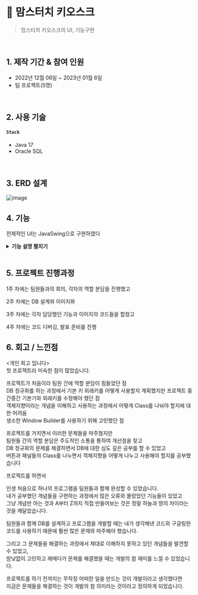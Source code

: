 # :pushpin: 맘스터치 키오스크
>맘스터치 키오스크의 UI, 기능구현  

</br>

## 1. 제작 기간 & 참여 인원
- 2022년 12월 06일 ~ 2023년 01월 6일
- 팀 프로젝트(5명)

</br>

## 2. 사용 기술
#### `Stack`
  - Java 17
  - Oracle SQL 
</br>

## 3. ERD 설계
![image](https://user-images.githubusercontent.com/118063903/216823136-c9d98891-aff9-4b40-8923-1d74d5f5fe7b.png)


## 4. 기능
전제적인 UI는 JavaSwing으로 구현하였다 
<details>
<summary><b>기능 설명 펼치기</b></summary>
<div markdown="1">

### 4.1. 첫페이지
<img src="https://user-images.githubusercontent.com/118063903/216823650-7726080c-dfad-48a0-95e3-63fe29381ae2.png" width="300" height="500"/><br>
사용자는 포장 또는 매장이용 버튼을 선택할수있다

### 4.2. 메뉴 선택
<img src="https://user-images.githubusercontent.com/118063903/216823985-ebc21d11-a76d-401c-a52d-34c3ead7b6ac.png" width="400" height="600"/>
<img src="https://user-images.githubusercontent.com/118063903/216824120-899b6bdf-3397-4095-974d-ccbe34120cbe.png" width="400" height="600"/><br>
메뉴 카테고리와 각 카테고리별 메뉴들을 배치

### 4.3. 장바구니
<img src="https://user-images.githubusercontent.com/118063903/216824299-86867718-38fa-485f-b1da-89a1167d9b6f.png" width="400" height="600"/><br>
선택한 메뉴의 수량과 옵션을 선택하여 장바구니에 전달 , 세부옵션을 추가하여 장바구니에 추가<br>
<img src="https://user-images.githubusercontent.com/118063903/216824339-110e0391-8adc-40f0-bfbe-f6f2769d630c.png" width="400" height="600"/><br>
장바구니에 메뉴 추가 및 삭제 시 변동된 정보를 다시 출력<br>

### 4.4. 결제
<img src="https://user-images.githubusercontent.com/118063903/216824592-9ec4e4aa-dd4d-405a-8ff4-cca025512acb.png" width="1000" height="650"/><br>
결제 후 결제내역을 Database에 전송

 ### 4.5. 결제 후
<img src="https://user-images.githubusercontent.com/118063903/216824833-16ea8e53-535e-4104-bc47-7bc624d8fb35.png" width="1000" height="650"/><br>
결제 완료하면 대기번호 창이 뜨고 7초 후, 첫 화면으로 돌아감<br>

간단한 디자인 툴로 레퍼런스 이미지를 정하고 <br>
팀원들과 DB 정규화를 진행한후 Java Swing을 사용하여 <br>
JPanel,JFrame, JButton등의 위치를 잡고 각 버튼의 기능들과 
패널의 기능을 구현하였다


</div>
</details>

</br>

## 5. 프로젝트 진행과정

1주 차에는 팀원들과의 회의, 각자의 역할 분담을 진행했고

2주 차에는 DB 설계와 이미지화

3주 차에는 각자 담당했던 기능과 이미지의 코드들을 합쳤고

4주 차에는 코드 디버깅, 발표 준비를 진행


## 6. 회고 / 느낀점
<개인 회고 입니다> <br>
첫 프로젝트라 미숙한 점이 많았습니다.

프로젝트가 처음이라 팀원 간에 역할 분담이 힘들었던 점<br>
DB 정규화를 하는 과정에서 기본 키 외래키를 어떻게 사용할지 계획했지만
프로젝트 중간중간 기본기와 외래키를 수정해야 했던 점<br>
객체지향이라는 개념을 이해하고 사용하는 과정에서 어떻게 Class를 나눠야 할지에 대한 어려움<br>
생소한 Window Builder를 사용하기 위해 고민했던 점<br>

프로젝트를 거치면서 이러한 문제들을 마주쳤지만<br>
팀원들 간의 역할 분담은 주도적인 소통을 통하여 개선점을 찾고<br>
DB 정규화의 문제를 해결하면서 DB에 대한 심도 깊은 공부를 할 수 있었고<br>
버튼과 패널들의 Class를 나누면서 객체지향을 어떻게 나누고 사용해야 할지를 공부했습니다<br>

프로젝트를 하면서<br>

인생 처음으로 하나의 프로그램을 팀원들과 함께 완성할 수 있었습니다.<br>
내가 공부했던 개념들을 구현하는 과정에서 많은 오류와 몰랐었던 기능들이 있었고<br>
그냥 개념만 아는 것과 A부터 Z까지 직접 만들어보는 것은 정말 하늘과 땅의 차이라는 것을 깨달았습니다.<br>

팀원들과 함께 DB를 설계하고 프로그램을 개발할 때는 내가 생각해낸 코드와 구글링한 코드를 사용하기 때문에
훨씬 많은 문제와 마주해야 했습니다.<br>

그리고 그 문제들을 해결하는 과정에서 제대로 이해하지 못하고 있던 개념들을 발견할 수 있었고,<br>
밤낮없이 고민하고 헤매다가 문제를 해결했을 때는 개발의 참 재미를 느낄 수 있었습니다.<br>

프로젝트를 하기 전까지는 무작정 어떠한 일을 만드는 것이 개발이라고 생각했다면<br>
지금은 문제들을 해결하는 것이 개발의 참 의미라는 것이라고 정의하게 되었습니다.<br>








 



 
